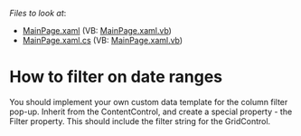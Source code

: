 <!-- default file list -->
*Files to look at*:

* [MainPage.xaml](./CS/FilterOnDateRanges/MainPage.xaml) (VB: [MainPage.xaml.vb](./VB/FilterOnDateRanges/MainPage.xaml.vb))
* [MainPage.xaml.cs](./CS/FilterOnDateRanges/MainPage.xaml.cs) (VB: [MainPage.xaml.vb](./VB/FilterOnDateRanges/MainPage.xaml.vb))
<!-- default file list end -->
# How to filter on date ranges


<p>You should implement your own custom data template for the column filter pop-up. Inherit from the ContentControl, and create a special property - the Filter property. This should include the filter string for the GridControl.</p>

<br/>


